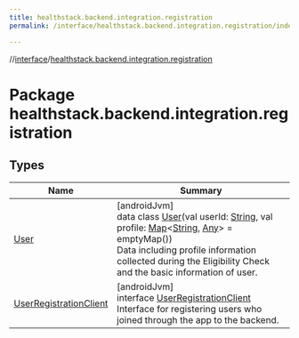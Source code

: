 ```yaml
---
title: healthstack.backend.integration.registration
permalink: /interface/healthstack.backend.integration.registration/index.html

---
```

//[interface](../../index.html)/[healthstack.backend.integration.registration](index.html)



# Package healthstack.backend.integration.registration



## Types


| Name | Summary |
|---|---|
| [User](-user/index.html) | [androidJvm]<br>data class [User](-user/index.html)(val userId: [String](https://kotlinlang.org/api/latest/jvm/stdlib/kotlin/-string/index.html), val profile: [Map](https://kotlinlang.org/api/latest/jvm/stdlib/kotlin.collections/-map/index.html)&lt;[String](https://kotlinlang.org/api/latest/jvm/stdlib/kotlin/-string/index.html), [Any](https://kotlinlang.org/api/latest/jvm/stdlib/kotlin/-any/index.html)&gt; = emptyMap())<br>Data including profile information collected during the Eligibility Check and the basic information of user. |
| [UserRegistrationClient](-user-registration-client/index.html) | [androidJvm]<br>interface [UserRegistrationClient](-user-registration-client/index.html)<br>Interface for registering users who joined through the app to the backend. |

